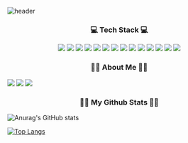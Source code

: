 ![header](https://capsule-render.vercel.app/api?type=waving&color=C0D396&&height=300&section=header&text=Bokyung%20Lee&fontSize=70)


<h3 align="center">💻 Tech Stack 💻</h3>



<p align="center">
<img src="https://img.shields.io/badge/Python-3766AB?style=flat-square&logo=Python&logoColor=white"/> <img src="https://img.shields.io/badge/Anaconda-44A833?style=flat-square&logo=Anaconda&logoColor=white"/> <img src="https://img.shields.io/badge/MySQL-4479A1?style=flat-square&logo=MySQL&logoColor=white"/> <img src="https://img.shields.io/badge/Spark-E25A1C?style=flat-square&logo=Apache Spark&logoColor=white"/> <img src="https://img.shields.io/badge/Kafka-231F20?style=flat-square&logo=Apache kafka&logoColor=white"/> <img src="https://img.shields.io/badge/Redis-DC382D?style=flat-square&logo=Redis&logoColor=white"/> <img src="https://img.shields.io/badge/Hadoop-E25A1C?style=flat-square&logo=Hadoop&logoColor=white"/> <img src="https://img.shields.io/badge/java-007396?style=flat-square&logo=Java&logoColor=white"/> <img src="https://img.shields.io/badge/Android Studio-3DDC84?style=flat-square&logo=Android Studio&logoColor=white"/>
<img src="https://img.shields.io/badge/C-A8B9CC?style=flat-square&logo=C&logoColor=white"/> <img src="https://img.shields.io/badge/R-276DC3?style=flat-square&logo=R&logoColor=white"/> 
<img src="https://img.shields.io/badge/Linux-FCC624?style=flat-square&logo=linux&logoColor=black"/> <img src="https://img.shields.io/badge/Google Colab-F9AB00?style=flat-square&logo=Google Colab&logoColor=white"/> <img src="https://img.shields.io/badge/Visual Studio Code-007ACC?style=flat-square&logo=Visual Studio Code&logoColor=white" /> </p>

<h3 align="center">💁‍♀️ About Me 💁‍♀️</h3>

<a href="https://gnuykob.tistory.com" target="_blank"><img src="https://img.shields.io/badge/Tistory-F6F6F6?style=flat-square&logo=Tistory&logoColor=black"/></a> <a href="https://www.instagram.com/gnuykob_" target="_blank"><img src="https://img.shields.io/badge/Instagram-E4405F?style=flat-square&logo=Instagram&logoColor=white"/></a> <a href="leebk1124@gmail.com" target="_blank"><img src="https://img.shields.io/badge/Gmail-D9E5FF?style=flat-square&logo=Gmail&logoColor=EA4335"/></a>


<h3 align="center">👩‍💻 My Github Stats 👩‍💻</h3>

![Anurag's GitHub stats](https://github-readme-stats.vercel.app/api?username=BoKyung124)


[![Top Langs](https://github-readme-stats.vercel.app/api/top-langs/?username=BoKyung124&layout=compact)](https://github.com/anuraghazra/github-readme-stats)
